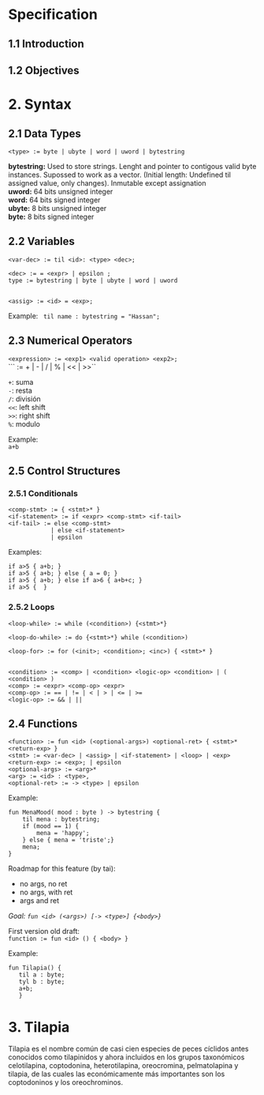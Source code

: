 # Specification

## 1.1 Introduction

## 1.2 Objectives

# 2. Syntax

## 2.1 Data Types

```<type> := byte | ubyte | word | uword | bytestring```  

**bytestring:** Used to store strings. Lenght and pointer to contigous valid byte instances. Supossed to work as a vector. (Initial length: Undefined til assigned value, only changes). Inmutable except assignation  
**uword:** 64 bits unsigned integer  
**word:** 64 bits signed integer  
**ubyte:** 8 bits unsigned integer  
**byte:** 8 bits signed integer 

## 2.2 Variables

```
<var-dec> := til <id>: <type> <dec>;

<dec> := = <expr> | epsilon ; 
type := bytestring | byte | ubyte | word | uword


<assig> := <id> = <exp>;
```      

Example:
``` til name : bytestring = "Hassan";```   

## 2.3 Numerical Operators

```<expression> := <exp1> <valid operation> <exp2>;```  
```<valid operator> := + | - | / | % | << | >>``  

`+`: suma  
`-`: resta  
`/`: división  
`<<`: left shift  
`>>`: right shift  
`%`: modulo

Example:   
```a+b``` 

## 2.5 Control Structures
### 2.5.1 Conditionals

```
<comp-stmt> := { <stmt>* }
<if-statement> := if <expr> <comp-stmt> <if-tail>
<if-tail> := else <comp-stmt> 
            | else <if-statement> 
            | epsilon
```  

Examples:
```
if a>5 { a+b; } 
if a>5 { a+b; } else { a = 0; }
if a>5 { a+b; } else if a>6 { a+b+c; }
if a>5 {  }
```   


### 2.5.2 Loops

```
<loop-while> := while (<condition>) {<stmt>*}

<loop-do-while> := do {<stmt>*} while (<condition>)

<loop-for> := for (<init>; <condition>; <inc>) { <stmt>* }


<condition> := <comp> | <condition> <logic-op> <condition> | ( <condition> )
<comp> := <expr> <comp-op> <expr>
<comp-op> := == | != | < | > | <= | >=
<logic-op> := && | || 

```  


## 2.4 Functions

```
<function> := fun <id> (<optional-args>) <optional-ret> { <stmt>* <return-exp> }
<stmt> := <var-dec> | <assig> | <if-statement> | <loop> | <exp>
<return-exp> := <exp>; | epsilon
<optional-args> := <arg>* 
<arg> := <id> : <type>,
<optional-ret> := -> <type> | epsilon
```  

Example:
```
fun MenaMood( mood : byte ) -> bytestring {
    til mena : bytestring; 
    if (mood == 1) {
        mena = 'happy';
    } else { mena = 'triste';}
    mena;
}
```  

Roadmap for this feature (by tai):  
- no args, no ret  
- no args, with ret  
- args and ret  

_Goal: `fun <id> (<args>) [-> <type>] {<body>}`_  

First version old draft:   
```function := fun <id> () { <body> }```

Example:  
 ```
fun Tilapia() { 
    til a : byte; 
    tyl b : byte; 
    a+b; 
    }
```   


# 3. Tilapia

Tilapia es el nombre común de casi cien especies de peces cíclidos antes conocidos como tilapinidos y ahora incluidos en los grupos taxonómicos celotilapina, coptodonina, heterotilapina, oreocromina, pelmatolapina y tilapia, de las cuales las económicamente más importantes son los coptodoninos y los oreochrominos.